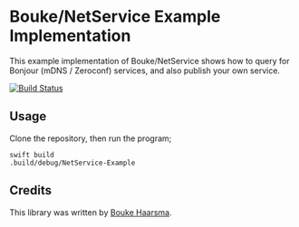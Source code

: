 # Bouke/NetService Example Implementation

This example implementation of Bouke/NetService shows how to query for
Bonjour (mDNS / Zeroconf) services, and also publish your own service.

[![Build Status](https://travis-ci.org/Bouke/NetService-Example.svg?branch=master)](https://travis-ci.org/Bouke/NetService-Example)

## Usage
Clone the repository, then run the program;

    swift build
    .build/debug/NetService-Example

## Credits

This library was written by [Bouke Haarsma](https://twitter.com/BoukeHaarsma).
